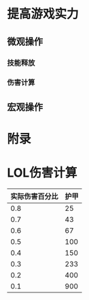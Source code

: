 # 提高游戏实力

## 微观操作

### 技能释放

### 伤害计算

## 宏观操作



# 附录

# LOL伤害计算

| 实际伤害百分比 | 护甲 |
| -------------- | ---- |
| 0.8            | 25   |
| 0.7            | 43   |
| 0.6            | 67   |
| 0.5            | 100  |
| 0.4            | 150  |
| 0.3            | 233  |
| 0.2            | 400  |
| 0.1            | 900  |


